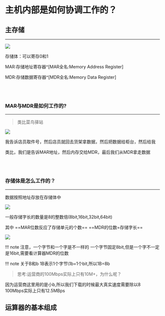 # 主机内部是如何协调工作的？

## 主存储
***

![](https://s2.loli.net/2022/03/29/kivQuHnhCeKN1f9.png)

存储体：可以寄存0和1

MAR:存储地址寄存器^[MAR全名:Memory Address Register]

MDR:存储数据寄存器^[MDR全名:Memory Data Register]


<br><br>


### MAR与MDR是如何工作的?
***

> 类比菜鸟驿站

![](https://s2.loli.net/2022/03/29/GkD8FNgTedA5M3p.png)

我告诉店员取件号，然后店员就回去货架拿数据，然后把数据给柜台，然后给我

类比，我们是告诉MAR地址，然后内存交给MDR，最后我们从MDR拿走数据


<br><br>


### 存储体是怎么工作的？
***

数据按照地址存放在存储体中

![](https://s2.loli.net/2022/03/29/gC1dx36ynP2OuI4.png)

一般存储字长的数量是8的整数倍(8bit,16bit,32bit,64bit)

其中
==MAR位数反应了存储单元的个数==
==MDR的位数=存储字长==

![](https://s2.loli.net/2022/03/29/iL6l9VDrxj7muaH.png)

!!! note 注意，一个字节和一个字是不一样的
    一个字节固定8bit,但是一个字不一定是16bit,需要看计算器MDR的位数

!!! note 关于B和b
    1B表示1个字节\1b=1个bit,所以1B=8b

> 思考:运营商的100Mbps实际上只有10M+，为什么呢？

因为运营商这里用的是小b,所以我们下载的时候最大真实速度需要除以8
100Mbps实际上只有12.5MBps

## 运算器的基本组成
